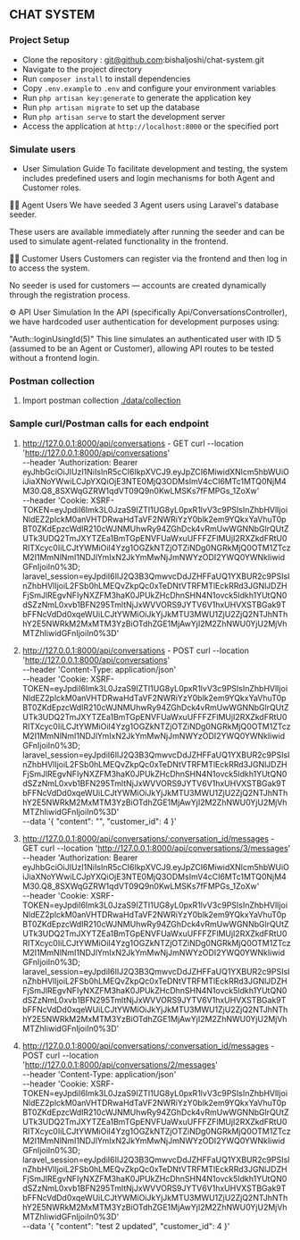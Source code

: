 ## CHAT SYSTEM

### Project Setup

- Clone the repository : git@github.com:bishaljoshi/chat-system.git
- Navigate to the project directory
- Run `composer install` to install dependencies
- Copy `.env.example` to `.env` and configure your environment variables
- Run `php artisan key:generate` to generate the application key
- Run `php artisan migrate` to set up the database
- Run `php artisan serve` to start the development server
- Access the application at `http://localhost:8000` or the specified port

### Simulate users

- User Simulation Guide
To facilitate development and testing, the system includes predefined users and login mechanisms for both Agent and Customer roles.

🧑‍💼 Agent Users
We have seeded 3 Agent users using Laravel's database seeder.

These users are available immediately after running the seeder and can be used to simulate agent-related functionality in the frontend.

🧑‍💻 Customer Users
Customers can register via the frontend and then log in to access the system.

No seeder is used for customers — accounts are created dynamically through the registration process.

⚙️ API User Simulation
In the API (specifically Api/ConversationsController), we have hardcoded user authentication for development purposes using:

"Auth::loginUsingId(5)"
This line simulates an authenticated user with ID 5 (assumed to be an Agent or Customer), allowing API routes to be tested without a frontend login.

### Postman collection
1. Import postman collection [./data/collection](data/Chat-System.postman_collection.json)

### Sample curl/Postman calls for each endpoint
1. http://127.0.0.1:8000/api/conversations - GET
    curl --location 'http://127.0.0.1:8000/api/conversations' \
--header 'Authorization: Bearer eyJhbGciOiJIUzI1NiIsInR5cCI6IkpXVCJ9.eyJpZCI6MiwidXNlcm5hbWUiOiJiaXNoYWwiLCJpYXQiOjE3NTE0MjQ3ODMsImV4cCI6MTc1MTQ0NjM4M30.Q8_8SXWqGZRW1qdVT09Q9n0KwLMSKs7fFMPGs_1ZoXw' \
--header 'Cookie: XSRF-TOKEN=eyJpdiI6Imk3L0JzaS9IZTI1UG8yL0pxR1lvV3c9PSIsInZhbHVlIjoiNldEZ2plckM0anVHTDRwaHdTaVF2NWRiYzY0blk2em9YQkxYaVhuT0pBT0ZKdEpzcWdIR210cWJNMUhwRy94ZGhDck4vRmUwWGNNbGlrQUtZUTk3UDQ2TmJXYTZEa1BmTGpENVFUaWxuUFFFZFlMUjI2RXZkdFRtU0RITXcyc0IiLCJtYWMiOiI4Yzg1OGZkNTZjOTZiNDg0NGRkMjQ0OTM1ZTczM2I1MmNlNmI1NDJlYmIxN2JkYmMwNjJmNWYzODI2YWQ0YWNkIiwidGFnIjoiIn0%3D; laravel_session=eyJpdiI6IlJ2Q3B3QmwvcDdJZHFFaUQ1YXBUR2c9PSIsInZhbHVlIjoiL2FSb0hLMEQvZkpQc0xTeDNtVTRFMTlEckRRd3JGNlJDZHFjSmJlREgvNFIyNXZFM3haK0JPUkZHcDhnSHN4N1ovck5Idkh1YUtQN0dSZzNmL0xvb1BFN295TmltNjJxWVVORS9JYTV6V1hxUHVXSTBGak9TbFFNcVdDd0xqeWUiLCJtYWMiOiJkYjJkMTU3MWU1ZjU2ZjQ2NTJhNThhY2E5NWRkM2MxMTM3YzBiOTdhZGE1MjAwYjI2M2ZhNWU0YjU2MjVhMTZhIiwidGFnIjoiIn0%3D'

2. http://127.0.0.1:8000/api/conversations - POST
    curl --location 'http://127.0.0.1:8000/api/conversations' \
--header 'Content-Type: application/json' \
--header 'Cookie: XSRF-TOKEN=eyJpdiI6Imk3L0JzaS9IZTI1UG8yL0pxR1lvV3c9PSIsInZhbHVlIjoiNldEZ2plckM0anVHTDRwaHdTaVF2NWRiYzY0blk2em9YQkxYaVhuT0pBT0ZKdEpzcWdIR210cWJNMUhwRy94ZGhDck4vRmUwWGNNbGlrQUtZUTk3UDQ2TmJXYTZEa1BmTGpENVFUaWxuUFFFZFlMUjI2RXZkdFRtU0RITXcyc0IiLCJtYWMiOiI4Yzg1OGZkNTZjOTZiNDg0NGRkMjQ0OTM1ZTczM2I1MmNlNmI1NDJlYmIxN2JkYmMwNjJmNWYzODI2YWQ0YWNkIiwidGFnIjoiIn0%3D; laravel_session=eyJpdiI6IlJ2Q3B3QmwvcDdJZHFFaUQ1YXBUR2c9PSIsInZhbHVlIjoiL2FSb0hLMEQvZkpQc0xTeDNtVTRFMTlEckRRd3JGNlJDZHFjSmJlREgvNFIyNXZFM3haK0JPUkZHcDhnSHN4N1ovck5Idkh1YUtQN0dSZzNmL0xvb1BFN295TmltNjJxWVVORS9JYTV6V1hxUHVXSTBGak9TbFFNcVdDd0xqeWUiLCJtYWMiOiJkYjJkMTU3MWU1ZjU2ZjQ2NTJhNThhY2E5NWRkM2MxMTM3YzBiOTdhZGE1MjAwYjI2M2ZhNWU0YjU2MjVhMTZhIiwidGFnIjoiIn0%3D' \
--data '{
    "content": "",
    "customer_id": 4
}'

3. http://127.0.0.1:8000/api/conversations/:conversation_id/messages - GET
    curl --location 'http://127.0.0.1:8000/api/conversations/3/messages' \
--header 'Authorization: Bearer eyJhbGciOiJIUzI1NiIsInR5cCI6IkpXVCJ9.eyJpZCI6MiwidXNlcm5hbWUiOiJiaXNoYWwiLCJpYXQiOjE3NTE0MjQ3ODMsImV4cCI6MTc1MTQ0NjM4M30.Q8_8SXWqGZRW1qdVT09Q9n0KwLMSKs7fFMPGs_1ZoXw' \
--header 'Cookie: XSRF-TOKEN=eyJpdiI6Imk3L0JzaS9IZTI1UG8yL0pxR1lvV3c9PSIsInZhbHVlIjoiNldEZ2plckM0anVHTDRwaHdTaVF2NWRiYzY0blk2em9YQkxYaVhuT0pBT0ZKdEpzcWdIR210cWJNMUhwRy94ZGhDck4vRmUwWGNNbGlrQUtZUTk3UDQ2TmJXYTZEa1BmTGpENVFUaWxuUFFFZFlMUjI2RXZkdFRtU0RITXcyc0IiLCJtYWMiOiI4Yzg1OGZkNTZjOTZiNDg0NGRkMjQ0OTM1ZTczM2I1MmNlNmI1NDJlYmIxN2JkYmMwNjJmNWYzODI2YWQ0YWNkIiwidGFnIjoiIn0%3D; laravel_session=eyJpdiI6IlJ2Q3B3QmwvcDdJZHFFaUQ1YXBUR2c9PSIsInZhbHVlIjoiL2FSb0hLMEQvZkpQc0xTeDNtVTRFMTlEckRRd3JGNlJDZHFjSmJlREgvNFIyNXZFM3haK0JPUkZHcDhnSHN4N1ovck5Idkh1YUtQN0dSZzNmL0xvb1BFN295TmltNjJxWVVORS9JYTV6V1hxUHVXSTBGak9TbFFNcVdDd0xqeWUiLCJtYWMiOiJkYjJkMTU3MWU1ZjU2ZjQ2NTJhNThhY2E5NWRkM2MxMTM3YzBiOTdhZGE1MjAwYjI2M2ZhNWU0YjU2MjVhMTZhIiwidGFnIjoiIn0%3D'

4. http://127.0.0.1:8000/api/conversations/:conversation_id/messages - POST
    curl --location 'http://127.0.0.1:8000/api/conversations/2/messages' \
--header 'Content-Type: application/json' \
--header 'Cookie: XSRF-TOKEN=eyJpdiI6Imk3L0JzaS9IZTI1UG8yL0pxR1lvV3c9PSIsInZhbHVlIjoiNldEZ2plckM0anVHTDRwaHdTaVF2NWRiYzY0blk2em9YQkxYaVhuT0pBT0ZKdEpzcWdIR210cWJNMUhwRy94ZGhDck4vRmUwWGNNbGlrQUtZUTk3UDQ2TmJXYTZEa1BmTGpENVFUaWxuUFFFZFlMUjI2RXZkdFRtU0RITXcyc0IiLCJtYWMiOiI4Yzg1OGZkNTZjOTZiNDg0NGRkMjQ0OTM1ZTczM2I1MmNlNmI1NDJlYmIxN2JkYmMwNjJmNWYzODI2YWQ0YWNkIiwidGFnIjoiIn0%3D; laravel_session=eyJpdiI6IlJ2Q3B3QmwvcDdJZHFFaUQ1YXBUR2c9PSIsInZhbHVlIjoiL2FSb0hLMEQvZkpQc0xTeDNtVTRFMTlEckRRd3JGNlJDZHFjSmJlREgvNFIyNXZFM3haK0JPUkZHcDhnSHN4N1ovck5Idkh1YUtQN0dSZzNmL0xvb1BFN295TmltNjJxWVVORS9JYTV6V1hxUHVXSTBGak9TbFFNcVdDd0xqeWUiLCJtYWMiOiJkYjJkMTU3MWU1ZjU2ZjQ2NTJhNThhY2E5NWRkM2MxMTM3YzBiOTdhZGE1MjAwYjI2M2ZhNWU0YjU2MjVhMTZhIiwidGFnIjoiIn0%3D' \
--data '{
    "content": "test 2 updated",
    "customer_id": 4
}'